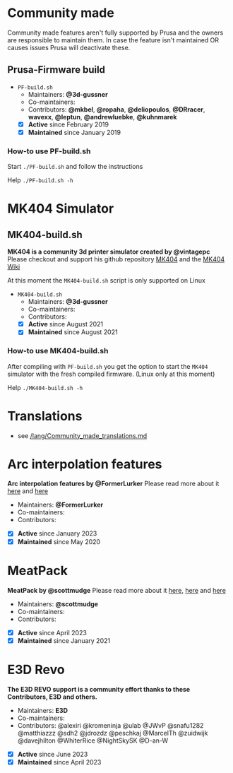 # Community made
Community made features aren't fully supported by Prusa and the owners are responsible to maintain them.
In case the feature isn't maintained OR causes issues Prusa will deactivate these.
## Prusa-Firmware build
- `PF-build.sh`
  - Maintainers: **@3d-gussner**
  - Co-maintainers:
  - Contributors: **@mkbel**, **@ropaha**, **@deliopoulos**, **@DRracer**, **wavexx**, **@leptun**, **@andrewluebke**, **@kuhnmarek**
  - [X] **Active**      since February 2019
  - [X] **Maintained**  since January 2019

### How-to use PF-build.sh
Start `./PF-build.sh` and follow the instructions

Help `./PF-build.sh -h`

# MK404 Simulator

## MK404-build.sh
**MK404 is a community 3d printer simulator created by @vintagepc**
Please checkout and support his github repository [MK404](https://github.com/vintagepc/MK404) and the [MK404 Wiki](https://github.com/vintagepc/MK404/wiki)

At this moment the `MK404-build.sh` script is only supported on Linux
- `MK404-build.sh`
  - Maintainers: **@3d-gussner**
  - Co-maintainers:
  - Contributors:
  - [X] **Active**      since August 2021
  - [X] **Maintained**  since August 2021

### How-to use MK404-build.sh
After compiling with `PF-build.sh` you get the option to start the `MK404` simulator with the fresh compiled firmware. (Linux only at this moment)

Help `./MK404-build.sh -h`

# Translations
- see [/lang/Community_made_translations.md](https://github.com/prusa3d/Prusa-Firmware/blob/MK3/lang/Community_made_translations.md)

# Arc interpolation features
**Arc interpolation features by @FormerLurker**
Please read more about it [here](https://github.com/prusa3d/Prusa-Firmware/pull/2657) and [here](https://github.com/FormerLurker/ArcWelderPlugin)

- Maintainers: **@FormerLurker**
- Co-maintainers:
- Contributors:
- [X] **Active**      since January 2023
- [X] **Maintained**  since May 2020

# MeatPack
**MeatPack by @scottmudge**
Please read more about it [here](https://github.com/prusa3d/Prusa-Firmware/pull/2955), [here](https://github.com/prusa3d/Prusa-Firmware/pull/4067) and [here](https://github.com/scottmudge/OctoPrint-MeatPack/)

- Maintainers: **@scottmudge**
- Co-maintainers:
- Contributors:
- [X] **Active**      since April 2023
- [X] **Maintained**  since January 2021

# E3D Revo
**The E3D REVO support is a community effort thanks to these Contributors, E3D and others.**
- Maintainers: **E3D**
- Co-maintainers:
- Contributors: @alexiri @kromeninja @ulab @JWvP @snafu1282 @matthiazzz @sdh2 @jdrozdz @peschkaj @MarcelTh @zuidwijk @davejhilton @WhiterRice @NightSkySK @D-an-W
- [X] **Active**      since June 2023
- [X] **Maintained**  since April 2023
